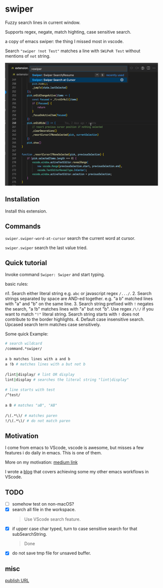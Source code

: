 # swiper

Fuzzy search lines in current window.

Supports regex, negate, match highting, case sensitive search.

a copy of emacs swiper: the thing I missed most in vscode.

Search `"swiper !not Test"` matches a line with `SWiPeR Test` without mentions of `not` string.

![DEMO](./img/swiper-silver.gif)

## Installation

Install this extension.

## Commands

`swiper.swiper-word-at-cursor` search the current word at cursor.

`swiper.swiper` search the last value tried.

## Quick tutorial

Invoke command `Swiper: Swiper` and start typing.

basic rules:

n1. Search either literal string e.g. `abc` or javascript regex `/.../`.
2. Search strings separated by space are AND-ed together. e.g. "a b" matched lines with "a" and "b" on the same line.
3. Search string prefixed with `!` negates the search, "a !b" matches lines with "a" but not "b". Use regex `/\!/` if you want to match `"!"` literal string.
   Search string starts with `!` does not contribute to the border highlights.
4. Default case insensitive search. Upcased search term matches case sensitively.

Some quick Example:

```sh
# search wildcard
/command.*swiper/

a b matches lines with a and b
a !b # matches lines with a but not b

/lint|display/ # lint OR display
lint|display # searches the literal string "lint|display"

# line starts with test
/^test/

a B # matches "aB", "AB"

/\(.*\)/ # matches paren
!/\(.*\)/ # do not match paren
```

## Motivation

I come from emacs to VScode, vscode is awesome, but misses a few features i do daily in emacs. This is one of them.

More on my motivation: [medium link](https://medium.com/@wenhoujx/vscode-productivity-quick-narrow-down-to-the-searched-line-1f8052acac0b)

I wrote a [blog](https://medium.com/@wenhoujx/boot-productivity-with-vscode-tasks-c98fa0f8b567) that covers achieving some my other emacs workflows in VScode.

## TODO

- [ ] somehow test on non-macOS?
- [x] search all file in the workspace.
    >  Use VScode search feature.
- [x] if upper case char typed, turn to case sensitive search for that subSearchString.
    > Done
- [x] do not save tmp file for unsaved buffer.

## misc

[publish URL](https://marketplace.visualstudio.com/manage/publishers/wenhoujx)
